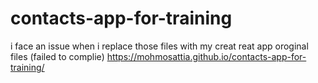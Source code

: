 # contacts-app-for-training
i face an issue when i replace those files with my creat reat app oroginal files (failed to complie)
https://mohmosattia.github.io/contacts-app-for-training/ 

